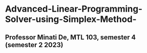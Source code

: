 # Advanced-Linear-Programming-Solver-using-Simplex-Method-

## Professor Minati De, MTL 103, semester 4 (semester 2 2023)
